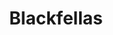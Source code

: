 ---
title: Blackfellas
crosslinks:
- news
- blackladies
- The_Donald
- BlackPeopleTwitter
- AskHistorians
- all
- politics
- Drama
- pics
- IAmA
- todayilearned
- hiphopheads
- SubredditDrama
- ShitPoliticsSays
- OldSchoolCool
- europe
- '2017'
- sex
- modnews
- autourbanbot
---